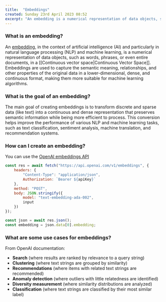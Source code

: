 ```yaml
---
title:  "Embeddings"
created: Sunday 23rd April 2023 08:52
excerpt: "An embedding is a numerical representation of data objects, such as words, phrases, or even entire document, in a Continuous Vector Space. They are used to capture semantic meaning, relationships, and other properties of the original data in a format that is more suitable for machine learning algorithms."
---
```


### What is an embedding?
An [embedding](https://platform.openai.com/docs/guides/embeddings/what-are-embeddings), in the context of artificial intelligence (AI) and particularly in natural language processing (NLP) and machine learning, is a numerical representation of data objects, such as words, phrases, or even entire documents, in a [[Continuous vector space|Continuous Vector Space]]. Embeddings are used to capture the semantic meaning, relationships, and other properties of the original data in a lower-dimensional, dense, and continuous format, making them more suitable for machine learning algorithms.

### What is the goal of an embedding?
The main goal of creating embeddings is to transform discrete and sparse data (like text) into a continuous and dense representation that preserves semantic information while being more efficient to process. This conversion helps improve the performance of various NLP and machine learning tasks, such as text classification, sentiment analysis, machine translation, and recommendation systems.

### How can I create an embedding?
You can use the [OpenAI embeddings API](https://platform.openai.com/docs/api-reference/embeddings/create?lang=node.js)

```js
const res = await fetch("https://api.openai.com/v1/embeddings", {
	headers: {
		"Content-Type": "application/json",
		Authorization: `Bearer ${apiKey}`
	},
	method: "POST",
	body: JSON.stringify({
		model: "text-embedding-ada-002",
		input
	})
});

const json = await res.json();
const embedding = json.data[0].embedding;
```

### What are some use cases for embeddings?
From OpenAI documentation:
-   **Search** (where results are ranked by relevance to a query string)
-   **Clustering** (where text strings are grouped by similarity)
-   **Recommendations** (where items with related text strings are recommended)
-   **Anomaly detection** (where outliers with little relatedness are identified)
-   **Diversity measurement** (where similarity distributions are analyzed)
-   **Classification** (where text strings are classified by their most similar label)

